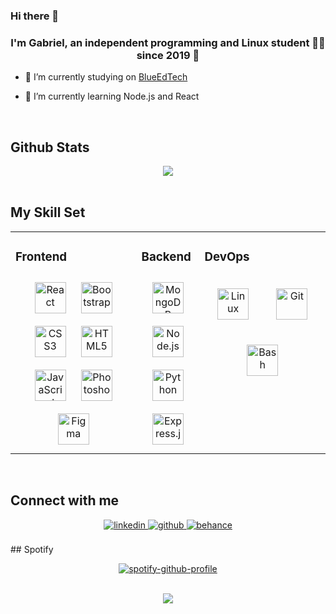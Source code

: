 ### Hi there 👋

### <div align="center">I'm Gabriel, an independent programming and Linux student 👨‍💻 since 2019 🚀</div>  
  

- 🔭 I’m currently studying on [BlueEdTech]()  
  

- 🌱 I’m currently learning Node.js and React  
  

<br/>  


## Github Stats  
<div align="center"><img src="https://github-readme-stats.vercel.app/api?username=gabrigarrido&theme=buefy&show_icons=true&count_private=true&hide_border=true" align="center" /></div>  

<br/>  


## My Skill Set  
<table><tr><td valign="top" width="40%" rules="none" >



### Frontend  
<div align="center">  
<img style="margin: 10px" src="https://profilinator.rishav.dev/skills-assets/react-original-wordmark.svg" alt="React" height="50" />  
<img style="margin: 10px" src="https://profilinator.rishav.dev/skills-assets/bootstrap-plain.svg" alt="Bootstrap" height="50" />  
<img style="margin: 10px" src="https://profilinator.rishav.dev/skills-assets/css3-original-wordmark.svg" alt="CSS3" height="50" />  
<img style="margin: 10px" src="https://profilinator.rishav.dev/skills-assets/html5-original-wordmark.svg" alt="HTML5" height="50" />  
<img style="margin: 10px" src="https://profilinator.rishav.dev/skills-assets/javascript-original.svg" alt="JavaScript" height="50" />  
<img style="margin: 10px" src="https://profilinator.rishav.dev/skills-assets/photoshop-plain.svg" alt="Photoshop" height="50" />  
<img style="margin: 10px" src="https://profilinator.rishav.dev/skills-assets/figma-icon.svg" alt="Figma" height="50" />  
</div>

</td><td valign="top" width="20%">



### Backend  
<div align="center">  
<img style="margin: 10px" src="https://profilinator.rishav.dev/skills-assets/mongodb-original-wordmark.svg" alt="MongoDB" height="50" />  
<img style="margin: 10px" src="https://profilinator.rishav.dev/skills-assets/nodejs-original-wordmark.svg" alt="Node.js" height="50" />  
<img style="margin: 10px" src="https://profilinator.rishav.dev/skills-assets/python-original.svg" alt="Python" height="50" />  
<img style="margin: 10px" src="https://profilinator.rishav.dev/skills-assets/express-original-wordmark.svg" alt="Express.js" height="50" />  
</div>

</td><td valign="top" width="40%">



### DevOps  
<div align="center">  
<img style="margin: 20px" src="https://profilinator.rishav.dev/skills-assets/linux-original.svg" alt="Linux" height="50" />  
<img style="margin: 20px" src="https://profilinator.rishav.dev/skills-assets/git-scm-icon.svg" alt="Git" height="50" />  
<img style="margin: 20px" src="https://profilinator.rishav.dev/skills-assets/gnu_bash-icon.svg" alt="Bash" height="50" />  
</div>

</td></tr></table>  

<br/>  


## Connect with me  
<div align="center">
<a href="https://www.linkedin.com/in/gabriel-r-567505136/" target="_blank">
<img src=https://img.shields.io/badge/linkedin-%231E77B5.svg?&style=for-the-badge&logo=linkedin&logoColor=white alt=linkedin style="margin-bottom: 5px;" />
</a>
<a href="https://github.com/https://github.com/gabrigarrido" target="_blank">
<img src=https://img.shields.io/badge/github-%2324292e.svg?&style=for-the-badge&logo=github&logoColor=white alt=github style="margin-bottom: 5px;" />
</a>
<a href="https://www.behance.net/https://www.behance.net/gabrielf7" target="_blank">
<img src=https://img.shields.io/badge/behance-%23191919.svg?&style=for-the-badge&logo=behance&logoColor=white alt=behance style="margin-bottom: 5px;" />
</a>  
</div>  
  

<br/>
## Spotify
<div align="center" [![spotify-github-profile](https://spotify-github-profile.vercel.app/api/view?uid=kaxkata&cover_image=true&theme=default&bar_color=ffa300&bar_color_cover=true)](https://spotify-github-profile.vercel.app/api/view?uid=kaxkata&redirect=true) >

[![spotify-github-profile](https://spotify-github-profile.vercel.app/api/view?uid=kaxkata&cover_image=true&theme=default&bar_color=ffa300&bar_color_cover=true)](https://spotify-github-profile.vercel.app/api/view?uid=kaxkata&redirect=true)

<br/>  

<div align="center">
<img src="https://komarev.com/ghpvc/?username=gabrigarrido&&style=flat-square" align="center" />
</div>  
  

